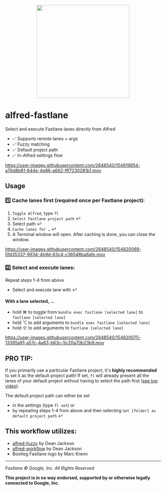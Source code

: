<p align="center">
  <img src="https://user-images.githubusercontent.com/2648540/154820921-12facc43-6bd0-4658-abb2-b76078e3eb93.png" width="300" height="300" />
</p>

# alfred-fastlane

Select and execute Fastlane lanes directly from Alfred

* ✅ Supports remote lanes + args
* ✅ Fuzzy matching
* ✅ Default project path
* ✅ In-Alfred settings flow

https://user-images.githubusercontent.com/2648540/154819854-a76d8b81-644e-4e86-a662-fff7230281b1.mov

## Usage

### 1️⃣ Cache lanes first (required once per Fastlane project):
1) `Toggle Alfred`, type `fl`
3) `Select Fastlane project path` ↩︎
4) Select path ↩︎
5) `Cache lanes for …` ↩︎
6) A Terminal window will open. After caching is done, you can close the window.

https://user-images.githubusercontent.com/2648540/154820069-0fd35337-9934-4b9d-83c4-c36548ba6afe.mov

### 2️⃣ Select and execute lanes:
Repeat steps 1-4 from above
* Select and execute lane with ↩︎

#### With a lane selected, …
* hold ⌘ to toggle from `bundle exec fastlane [selected lane]` to `fastlane [selected lane]`
* hold ⌥ to add arguments to `bundle exec fastlane [selected lane]`
* hold ⇧ to add arguments to `fastlane [selected lane]`


https://user-images.githubusercontent.com/2648540/154820075-13395a91-a57c-4a63-b63c-5c20a70b23b9.mov


## PRO TIP:
If you primarily use a particular Fastlane project, it's **highly recommended** to set it as the default project path! If set, `fl` will already present all the lanes of your default project without having to select the path first ([see top video](#alfred-fastlane)).

The default project path can either be set
* in the settings (type `fl set`) or
* by repeating steps 1-4 from above and then selecting `Set [folder] as default project path` ↩︎

## This workflow utilizes:
* [alfred-fuzzy](https://github.com/deanishe/alfred-fuzzy) by Dean Jackson 
* [alfred-workflow](https://github.com/deanishe/alfred-workflow) by Dean Jackson
* Bootleg Fastlane logo by Marc Krenn

---

*Fastlane © Google, Inc. All Rights Reserved*

**This project is in no way endorsed, supported by or otherwise legally connected to Google, Inc.**
